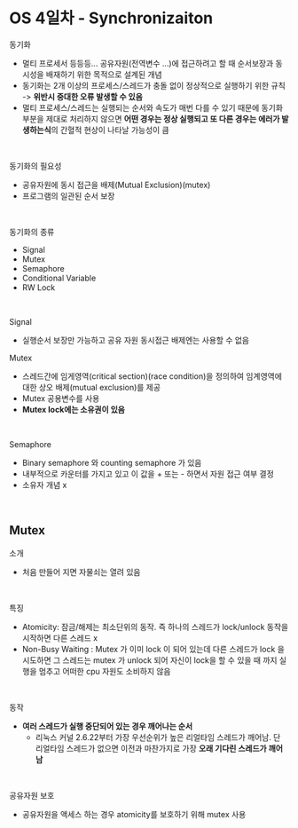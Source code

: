 # OS 4일차 - Synchronizaiton

동기화
- 멀티 프로세서 등등등... 공유자원(전역변수 ...)에 접근하려고 할 때 순서보장과 동시성을 배재하기 위한 목적으로 설계된 개념
- 동기화는 2개 이상의 프로세스/스레드가 충돌 없이 정상적으로 실행하기 위한 규칙 -> **위반시 중대한 오류 발생할 수 있음**
- 멀티 프로세스/스레드는 실행되는 순서와 속도가 매번 다를 수 있기 때문에 동기화 부분을 제대로 처리하지 않으면 **어떤 경우는 정상 실행되고 또 다른 경우는 에러가 발생하는식**의 간혈적 현상이 나타날 가능성이 큼  
<br/>

동기화의 필요성
- 공유자원에 동시 접근을 배제(Mutual Exclusion)(mutex)
- 프로그램의 일관된 순서 보장  
<br/>

동기화의 종류
- Signal
- Mutex
- Semaphore
- Conditional Variable
- RW Lock  
<br/>

Signal
- 실행순서 보장만 가능하고 공유 자원 동시접근 배제엔는 사용할 수 없음  

Mutex
- 스레드간에 임게영역(critical section)(race condition)을 정의하여 임계영역에 대한 상오 배제(mutual exclusion)를 제공
- Mutex 공용변수를 사용
- **Mutex lock에는 소유권이 있음**  
<br/>

Semaphore
- Binary semaphore 와 counting semaphore 가 있음
- 내부적으로 카운터를 가지고 있고 이 값을 + 또는 - 하면서 자원 접근 여부 결정
- 소유자 개념 x  
<br/>


## Mutex

소개
- 처음 만들어 지면 자물쇠는 열려 있음  
<br/>

특징
- Atomicity: 잠금/해제는 최소단위의 동작. 즉 하나의 스레드가 lock/unlock 동작을 시작하면 다른 스레드 x
- Non-Busy Waiting : Mutex 가 이미 lock 이 되어 있는데 다른 스레드가 lock 을 시도하면 그 스레드는 mutex 가 unlock 되어 자신이 lock을 할 수 있을 때 까지 실행을 멈추고 어떠한 cpu 자원도 소비하지 않음  
<br/>

동작
- **여러 스레드가 실행 중단되어 있는 경우 깨어나는 순서**
    * 리눅스 커널 2.6.22부터 가장 우선순위가 높은 리얼타임 스레드가 깨어남. 단 리얼타임 스레드가 없으면 이전과 마찬가지로 가장 **오래 기다린 스레드가 깨어남**  
<br/>

공유자원 보호
- 공유자원을 액세스 하는 경우 atomicity를 보호하기 위해 mutex 사용

